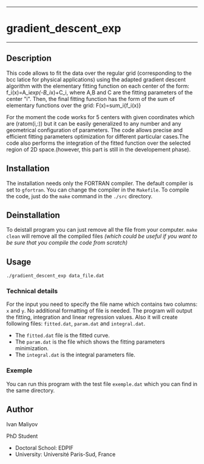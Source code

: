 -----------------------------------------
#          gradient_descent_exp
-----------------------------------------

## Description
 This code allows to fit the data over 
 the regular grid (corresponding to the bcc latice for physical 
 applications) using the adapted gradient descent algorithm
 with the elementary fitting function on each center of the form:
                       f_i(x)=A_i*exp(-B_i*x)+C_i, 
 where A,B and C are the fitting parameters of the center "i". 
 Then, the final fitting function has the form of the sum of elementary functions over the grid:
                        F(x)=sum_i{f_i(x)}

 For the moment the code works for 5 centers with given coordinates 
 which are (ratom(i,:)) but it can be easily generalized to any number 
 and any geometrical configuration of parameters. The code allows precise
 and efficient fitting parameters optimization for different particular
 cases.The code also performs the integration of the fitted function
 over the selected region of 2D space.(however, this part is still 
 in the developement phase).

## Installation 
 The installation needs only the FORTRAN compiler. The default compiler is set to `gfortran`. You can change the compiler in the `Makefile`. To compile the code, just do the `make` command in the `./src` directory. 

## Deinstallation
 To deistall program you can just remove all the file from your computer.
 `make clean` will remove all the compiled files _(which could be useful if you want to be sure that you compile the code from scratch)_

## Usage

`./gradient_descent_exp data_file.dat`

### Technical details
 For the input you need to specify the file name which contains two columns: `x` and `y`. No additional formatting of file is needed.
 The program will output the fitting, integration and linear regression values. Also it will create following files: `fitted.dat`, `param.dat` and `integral.dat`.
- The `fitted.dat` file is the fitted curve.
- The `param.dat` is the file which shows the fitting parameters minimization.
- The `integral.dat` is the integral parameters file.

### Exemple
 You can run this program with the test file `exemple.dat` which you can find in the same directory. 

## Author

Ivan Maliyov

PhD Student
- Doctoral School: EDPIF
- University: Université Paris-Sud, France

